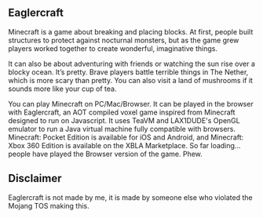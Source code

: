 ## Eaglercraft
Minecraft is a game about breaking and placing blocks. At first, people built structures to protect against nocturnal monsters, but as the game grew players worked together to create wonderful, imaginative things.

It can also be about adventuring with friends or watching the sun rise over a blocky ocean. It’s pretty. Brave players battle terrible things in The Nether, which is more scary than pretty. You can also visit a land of mushrooms if it sounds more like your cup of tea.

You can play Minecraft on PC/Mac/Browser. It can be played in the browser with Eaglercraft, an AOT compiled voxel game inspired from Minecraft designed to run on Javascript. It uses TeaVM and LAX1DUDE's OpenGL emulator to run a Java virtual machine fully compatible with browsers. Minecraft: Pocket Edition is available for iOS and Android, and Minecraft: Xbox 360 Edition is available on the XBLA Marketplace. So far loading... people have played the Browser version of the game. Phew.

## Disclaimer
Eaglercraft is not made by me, it is made by someone else who violated the Mojang TOS making this.
